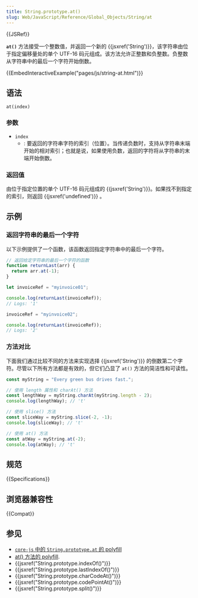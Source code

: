```yaml
---
title: String.prototype.at()
slug: Web/JavaScript/Reference/Global_Objects/String/at
---
```


{{JSRef}}

**`at()`** 方法接受一个整数值，并返回一个新的 {{jsxref('String')}}，该字符串由位于指定偏移量处的单个 UTF-16 码元组成。该方法允许正整数和负整数。负整数从字符串中的最后一个字符开始倒数。

{{EmbedInteractiveExample("pages/js/string-at.html")}}

## 语法

```js-nolint
at(index)
```

### 参数

- `index`
  - : 要返回的字符串字符的索引（位置）。当传递负数时，支持从字符串末端开始的相对索引；也就是说，如果使用负数，返回的字符将从字符串的末端开始倒数。

### 返回值

由位于指定位置的单个 UTF-16 码元组成的 {{jsxref('String')}}。如果找不到指定的索引，则返回 {{jsxref('undefined')}} 。

## 示例

### 返回字符串的最后一个字符

以下示例提供了一个函数，该函数返回指定字符串中的最后一个字符。

```js
// 返回给定字符串的最后一个字符的函数
function returnLast(arr) {
  return arr.at(-1);
}

let invoiceRef = "myinvoice01";

console.log(returnLast(invoiceRef));
// Logs: '1'

invoiceRef = "myinvoice02";

console.log(returnLast(invoiceRef));
// Logs: '2'
```

### 方法对比

下面我们通过比较不同的方法来实现选择 {{jsxref('String')}} 的倒数第二个字符。尽管以下所有方法都是有效的，但它们凸显了 `at()` 方法的简洁性和可读性。

```js
const myString = "Every green bus drives fast.";

// 使用 length 属性和 charAt() 方法
const lengthWay = myString.charAt(myString.length - 2);
console.log(lengthWay); // 't'

// 使用 slice() 方法
const sliceWay = myString.slice(-2, -1);
console.log(sliceWay); // 't'

// 使用 at() 方法
const atWay = myString.at(-2);
console.log(atWay); // 't'
```

## 规范

{{Specifications}}

## 浏览器兼容性

{{Compat}}

## 参见

- [`core-js` 中的 `String.prototype.at` 的 polyfill](https://github.com/zloirock/core-js#ecmascript-string-and-regexp)
- [at() 方法的 polyfill](https://github.com/tc39/proposal-relative-indexing-method#polyfill).
- {{jsxref("String.prototype.indexOf()")}}
- {{jsxref("String.prototype.lastIndexOf()")}}
- {{jsxref("String.prototype.charCodeAt()")}}
- {{jsxref("String.prototype.codePointAt()")}}
- {{jsxref("String.prototype.split()")}}
